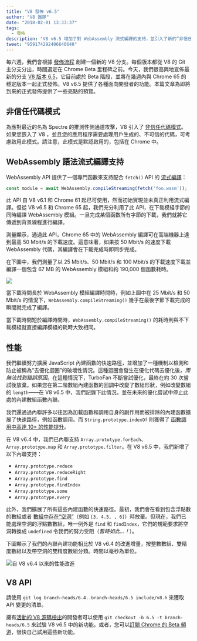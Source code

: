 ```yaml
---
title: "V8 發佈 v6.5"
author: "V8 團隊"
date: "2018-02-01 13:33:37"
tags: 
  - 發佈
description: "V8 v6.5 增加了對 WebAssembly 流式編譯的支持，並引入了新的“非信任代碼模式”。"
tweet: "959174292406640640"
---
```

每六週，我們會根據 [發佈流程](/docs/release-process) 創建一個新的 V8 分支。每個版本都從 V8 的 Git 主分支分出，時間選定在 Chrome Beta 里程碑之前。今天，我們很高興地宣佈最新的分支 [V8 版本 6.5](https://chromium.googlesource.com/v8/v8.git/+log/branch-heads/6.5)，它目前處於 Beta 階段，並將在幾週內與 Chrome 65 的穩定版本一起正式發佈。V8 v6.5 提供了各種面向開發者的功能。本篇文章為即將到來的正式發佈提供了一些亮點的預覽。

<!--truncate-->
## 非信任代碼模式

為應對最近的名為 Spectre 的推測性側通道攻擊，V8 引入了 [非信任代碼模式](/docs/untrusted-code-mitigations)。如果您嵌入了 V8 ，並且您的應用程序需要處理用戶生成的、不可信的代碼，可考慮啟用此模式。請注意，此模式是默認啟用的，包括在 Chrome 中。

## WebAssembly 語法流式編譯支持

WebAssembly API 提供了一個專門函數來支持配合 `fetch()` API 的 [流式編譯](https://developers.google.com/web/updates/2018/04/loading-wasm)：

```js
const module = await WebAssembly.compileStreaming(fetch('foo.wasm'));
```

此 API 自 V8 v6.1 和 Chrome 61 起已可使用，然而初始實現並未真正利用流式編譯。但從 V8 v6.5 和 Chrome 65 起，我們充分利用了此 API，在下載模組字節的同時編譯 WebAssembly 模組。一旦完成某個函數所有字節的下載，我們就將它傳遞到背景線程進行編譯。

測量顯示，通過此 API，Chrome 65 中的 WebAssembly 編譯可在高端機器上達到最高 50 Mbit/s 的下載速度。這意味著，如果按 50 Mbit/s 的速度下載 WebAssembly 代碼，其編譯會在下載完成時即同步完成。

在下圖中，我們測量了以 25 Mbit/s、50 Mbit/s 和 100 Mbit/s 的下載速度下載並編譯一個包含 67 MB 的 WebAssembly 模組和約 190,000 個函數耗時。

![](/_img/v8-release-65/wasm-streaming-compilation.svg)

當下載時間長於 WebAssembly 模組編譯時間時，例如上圖中在 25 Mbit/s 和 50 Mbit/s 的情況下，`WebAssembly.compileStreaming()` 幾乎在最後字節下載完成的瞬間就完成了編譯。

當下載時間短於編譯時間時，`WebAssembly.compileStreaming()` 的耗時則與不下載模組就直接編譯模組的耗時大致相同。

## 性能

我們繼續努力擴展 JavaScript 內建函數的快速路徑，並增加了一種機制以檢測和防止被稱為“去優化迴圈”的破壞性情況。這種迴圈會發生在優化代碼去優化後，_而無法找到錯誤原因_。在這種情況下，TurboFan 不斷嘗試優化，最終在約 30 次嘗試後放棄。如果您在第二階數組內建函數的回調中改變了數組形狀，例如改變數組的 `length`——在 V8 v6.5 中，我們記錄下此情況，並在未來的優化嘗試中停止此處的內建數組函數內聯。

我們還通過內聯許多以往因為加載函數和調用自身的副作用而被排除的內建函數擴展了快速路徑，例如函數調用。而 `String.prototype.indexOf` 則獲得了 [函數調用中高達 10× 的性能提升](https://bugs.chromium.org/p/v8/issues/detail?id=6270)。

在 V8 v6.4 中，我們已內聯支持 `Array.prototype.forEach`、`Array.prototype.map` 和 `Array.prototype.filter`。在 V8 v6.5 中，我們新增了以下內聯支持：

- `Array.prototype.reduce`
- `Array.prototype.reduceRight`
- `Array.prototype.find`
- `Array.prototype.findIndex`
- `Array.prototype.some`
- `Array.prototype.every`

此外，我們擴展了所有這些內建函數的快速路徑。最初，我們會在看到包含浮點數的數組或者 [數組中存在“空洞”](/blog/elements-kinds)（例如 `[3, 4.5, , 6]`）時放棄。但現在，我們已能處理空洞的浮點數數組，唯一例外是 `find` 和 `findIndex`，它們的規範要求將空洞轉換成 `undefined` 令我們的努力受阻（_暫時如此...！_）。

下圖顯示了我們的內聯內建功能相比於 V8 v6.4 的改進增量，按整數數組、雙精度數組以及帶空洞的雙精度數組分類。時間以毫秒為單位。

![自 V8 v6.4 以來的性能改進](/_img/v8-release-65/performance-improvements.svg)

## V8 API

請使用 `git log branch-heads/6.4..branch-heads/6.5 include/v8.h` 來獲取 API 變更的清單。

擁有[活動的 V8 源碼檢出](/docs/source-code#using-git)的開發者可以使用 `git checkout -b 6.5 -t branch-heads/6.5` 來試驗 V8 v6.5 中的新功能。或者，您可以[訂閱 Chrome 的 Beta 頻道](https://www.google.com/chrome/browser/beta.html)，很快自己試用這些新功能。
